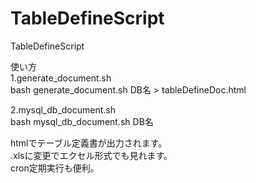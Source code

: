 TableDefineScript
=================

TableDefineScript  

使い方  
1.generate_document.sh  
bash  generate_document.sh DB名 > tableDefineDoc.html  


2.mysql_db_document.sh  
bash mysql_db_document.sh DB名  

htmlでテーブル定義書が出力されます。  
.xlsに変更でエクセル形式でも見れます。  
cron定期実行も便利。  
